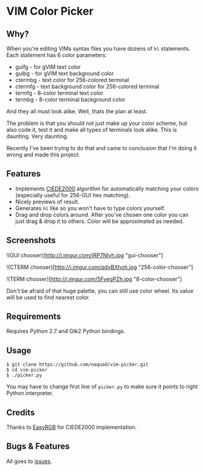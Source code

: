 VIM Color Picker
================

Why?
----

When you're editing VIMs syntax files you have dozens of `hl` statements.
Each statement has 6 color parameters:

* guifg - for gVIM text color
* guibg - for gVIM text background color
* ctermbg - text color for 256-colored terminal
* ctermfg - text background color for 256-colored terminal
* termfg - 8-color terminal text color
* termbg - 8-color terminal background color

And they all must look alike. Well, thats the plan at least.

The problem is that you should not just make up your color scheme,
but also code it, test it and make all types of terminals look alike.
This is daunting. Very daunting.

Recently I've been trying to do that and came to conclusion that I'm doing it wrong
and made this project.

Features
--------

* Implements [CIEDE2000](http://en.wikipedia.org/wiki/Color_difference#CIEDE2000) algorithm
  for automatically matching your colors (especially useful for 256-GUI hex matching).
* Nicely previews of result.
* Generates `hl` like so you won't have to type colors yourself. 
* Drag and drop colors around. After you've chosen one color you can just drag & drop it to others.
  Color will be approximated as needed.

Screenshots
----------

!(GUI chooser)[http://i.imgur.com/jRP7Nlyh.jpg "gui-chooser"]

!(CTERM chooser)[http://i.imgur.com/qdvBXhoh.jpg "256-color-chooser"]

!(TERM chooser)[http://i.imgur.com/5FvegPZh.jpg "8-color-chooser"]

Don't be afraid of that huge palette, you can still use color wheel. Its value will
be used to find nearest color.

Requirements
------------

Requires Python 2.7 and Gtk2 Python bindings.

Usage
-----

```
$ git clone https://github.com/naquad/vim-picker.git
$ cd vim-picker
$ ./picker.py
```

You may have to change first line of `picker.py` to make sure
it points to right Python interpreter.

Credits
-------
Thanks to [EasyRGB](http://www.easyrgb.com) for CIEDE2000 implementation. 

Bugs & Features
---------------

All goes to [issues](https://github.com/naquad/vim-picker/issues).
